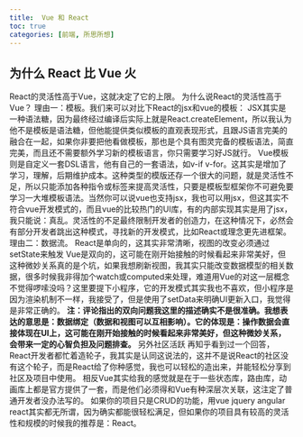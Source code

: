 ```yaml
---
title:  Vue 和 React
toc: true
categories: [前端, 所思所想]
---
```


## 为什么 React 比 Vue 火


React的灵活性高于Vue，这就决定了它的上限。
为什么说React的灵活性高于Vue？
理由一：模板。我们来可以对比下React的jsx和vue的模板：
JSX其实是一种语法糖，因为最终经过编译后实际上就是React.createElement，所以我认为他不是模板是语法糖，但他能提供类似模板的直观表现形式，且跟JS语言完美的融合在一起，如果你非要把他看做模板，那也是个具有图灵完备的模板语法，简直完美，而且还不需要额外学习新的模板语言，你只需要学习好JS就行。
Vue模板则是自定义一套DSL语言，他有自己的一套语法，如v-if v-for。这其实是增加了学习，理解，后期维护成本。这种类型的模版还存一个很大的问题，就是灵活性不足，所以只能添加各种指令或标签来提高灵活性，只要是模板型框架你不可避免要学习一大堆模板语法。当然你可以说vue也支持jsx，我也可以用jsx，但这其实不符合vue开发模式的，而且vue的比较热门的UI库，有的内部实现其实是用了jsx，我只能说：真乱。灵活性的不足最终限制开发者的创造力，在这种情况下，必然会有部分开发者跳出这种模式，寻找新的开发模式，比如React或理念更先进框架。
理由二：数据流。
React是单向的，这其实非常清晰，视图的改变必须通过setState来触发
Vue是双向的，这可能在刚开始接触的时候看起来非常美好，但这种微妙关系真的是个坑，如果我想刷新视图，我其实只能改变数据模型的相关数据，很多时候我非得加个watch或computed来处理，难道用Vue的对这一层概念不觉得啰嗦没吗？这里要提下小程序，它的开发模式其实我也不喜欢，但小程序是因为渲染机制不一样，我接受了，但是使用了setData来明确UI更新入口，我觉得是非常正确的。
**注：评论指出的双向问题我这里的描述确实不是很准确。我想表达的意思是：数据绑定（数据和视图可以互相影响）。它的体现是：操作数据会直接体现在UI上，这可能在刚开始接触的时候看起来非常美好，但这种微妙关系，会带来一定的心智负担及问题排查。**
另外社区活跃
再知乎看到过一个回答，React开发者都忙着造轮子，我其实是认同这说法的，这并不是说React的社区没有这个轮子，而是React给了你种感觉，我也可以轻松的造出来，并能轻松分享到社区及项目中使用。
相反Vue其实给我的感觉就是在于一些状态库，路由库，动画库上都是官方提供了一套，而是他们必须得和Vue有种深层次关联，这注定了普通开发者没办法写的。
如果你的项目只是CRUD的功能，用vue jquery angular react其实都无所谓，因为确实都能很轻松满足，但如果你的项目具有较高的灵活性和规模的时候我的推荐是：React。
